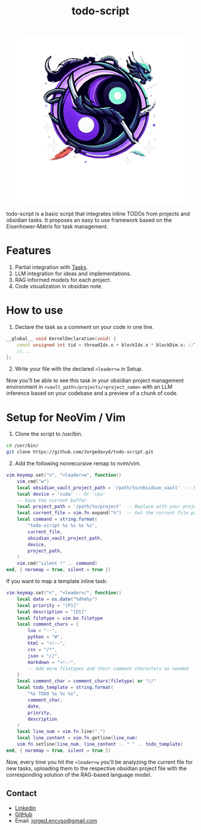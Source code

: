 <div align="center">
  <center><h1>todo-script</h1></center>
</div>

<br/>

<p align="center">
    <img src="https://raw.githubusercontent.com/Jorgedavyd/todo-script/main/source/logo.png" height=450 width=450>
</p>

todo-script is a basic script that integrates inline TODOs from projects and obsidian tasks. It proposes an easy to use framework based on the Eisenhower-Matrix for task management.
# Features
1. Partial integration with [Tasks](https://publish.obsidian.md/tasks/Introduction).
2. LLM integration for ideas and implementations.
3. RAG informed models for each project.
4. Code visualization in obsidian note.

# How to use
1. Declare the task as a comment on your code in one line.
```cpp
__global__ void KernelDeclaration(void) {
    const unsigned int tid = threadIdx.x + blockIdx.x * blockDim.x; //TODO 080924 low Probably not valid parameter, look for the right descriptor.
    //...
};
```
2. Write your file with the declared `<leader>w` in Setup.

Now you'll be able to see this task in your obsidian project management environment in `<vault_path>/projects/<project_name>` with an LLM inference based on your codebase and a preview of a chunk of code.

# Setup for NeoVim / Vim
1. Clone the script to /usr/bin.

```bash
cd /usr/bin/
git clone https://github.com/Jorgedavyd/todo-script.git
```

2. Add the following nonrecursive remap to nvim/vim.

```lua
vim.keymap.set("n", "<leader>w", function()
    vim.cmd("w")
    local obsidian_vault_project_path = '/path/to/obsidian_vault'  -- Replace with your Obsidian vault path
    local device = 'cuda' -- Or 'cpu'
    -- Save the current buffer
    local project_path = '/path/to/project'  -- Replace with your project path
    local current_file = vim.fn.expand("%")  -- Get the current file path
    local command = string.format(
        "todo-script %s %s %s %s",
        current_file,
        obsidian_vault_project_path,
        device,
        project_path,
    )
    vim.cmd("silent !" .. command)
end, { noremap = true, silent = true })
```
If you want to map a template inline task:

```lua
vim.keymap.set("n", "<leader>/", function()
    local date = os.date("%d%m%y")
    local priority = "[P1]"
    local description = "[D1]"
    local filetype = vim.bo.filetype
    local comment_chars = {
        lua = "--",
        python = "#",
        html = "<!--",
        css = "/*",
        json = "//",
        markdown = "<!--",
        -- Add more filetypes and their comment characters as needed
    }
    local comment_char = comment_chars[filetype] or "//"
    local todo_template = string.format(
        "%s TODO %s %s %s",
        comment_char,
        date,
        priority,
        description
    )
    local line_num = vim.fn.line(".")
    local line_content = vim.fn.getline(line_num)
    vim.fn.setline(line_num, line_content .. " " .. todo_template)
end, { noremap = true, silent = true })
```
Now, every time you hit the `<leader>w` you'll be analyzing the current file for new tasks, uploading them to the respective obsidian project file with the corresponding solution of the RAG-based language model.

## Contact

- [Linkedin](https://www.linkedin.com/in/jorge-david-enciso-mart%C3%ADnez-149977265/)
- [GitHub](https://github.com/Jorgedavyd)
- Email: jorged.encyso@gmail.com


